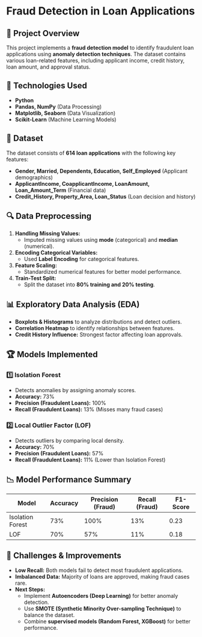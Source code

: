 # Fraud Detection in Loan Applications

## 📌 Project Overview
This project implements a **fraud detection model** to identify fraudulent loan applications using **anomaly detection techniques**. The dataset contains various loan-related features, including applicant income, credit history, loan amount, and approval status.

## 🚀 Technologies Used
- **Python**
- **Pandas, NumPy** (Data Processing)
- **Matplotlib, Seaborn** (Data Visualization)
- **Scikit-Learn** (Machine Learning Models)

## 📂 Dataset
The dataset consists of **614 loan applications** with the following key features:
- **Gender, Married, Dependents, Education, Self_Employed** (Applicant demographics)
- **ApplicantIncome, CoapplicantIncome, LoanAmount, Loan_Amount_Term** (Financial data)
- **Credit_History, Property_Area, Loan_Status** (Loan decision and history)

## 🔍 Data Preprocessing
1. **Handling Missing Values:**
   - Imputed missing values using **mode** (categorical) and **median** (numerical).
2. **Encoding Categorical Variables:**
   - Used **Label Encoding** for categorical features.
3. **Feature Scaling:**
   - Standardized numerical features for better model performance.
4. **Train-Test Split:**
   - Split the dataset into **80% training and 20% testing**.

## 📊 Exploratory Data Analysis (EDA)
- **Boxplots & Histograms** to analyze distributions and detect outliers.
- **Correlation Heatmap** to identify relationships between features.
- **Credit History Influence:** Strongest factor affecting loan approvals.

## 🏆 Models Implemented
### 1️⃣ **Isolation Forest**
- Detects anomalies by assigning anomaly scores.
- **Accuracy:** 73%
- **Precision (Fraudulent Loans):** 100%
- **Recall (Fraudulent Loans):** 13% (Misses many fraud cases)

### 2️⃣ **Local Outlier Factor (LOF)**
- Detects outliers by comparing local density.
- **Accuracy:** 70%
- **Precision (Fraudulent Loans):** 57%
- **Recall (Fraudulent Loans):** 11% (Lower than Isolation Forest)

## 📉 Model Performance Summary
| Model              | Accuracy | Precision (Fraud) | Recall (Fraud) | F1-Score |
|-------------------|----------|------------------|--------------|----------|
| Isolation Forest | 73%      | 100%             | 13%          | 0.23     |
| LOF             | 70%      | 57%              | 11%          | 0.18     |

## 🔬 Challenges & Improvements
- **Low Recall:** Both models fail to detect most fraudulent applications.
- **Imbalanced Data:** Majority of loans are approved, making fraud cases rare.
- **Next Steps:**
  - Implement **Autoencoders (Deep Learning)** for better anomaly detection.
  - Use **SMOTE (Synthetic Minority Over-sampling Technique)** to balance the dataset.
  - Combine **supervised models (Random Forest, XGBoost)** for better performance.




